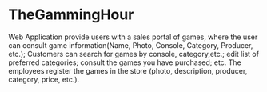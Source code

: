 # TheGammingHour
Web Application provide users with a sales portal of games, where the user can consult game information(Name, Photo, Console, Category, Producer, etc.);
Customers can search for games by console, category,etc.; edit list of preferred categories; consult the games you have purchased; etc. The employees register the games in the store (photo, description, producer, category, price, etc.).
